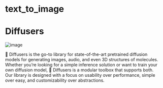 # text_to_image

# Diffusers

![image](https://github.com/pmama/Text_to_Image_Diffusers/assets/26107548/38032577-107d-4f47-aed3-824bd0084864)

🤗 Diffusers is the go-to library for state-of-the-art pretrained diffusion models for generating images, audio, and even 3D structures of molecules. Whether you’re looking for a simple inference solution or want to train your own diffusion model, 🤗 Diffusers is a modular toolbox that supports both. Our library is designed with a focus on usability over performance, simple over easy, and customizability over abstractions.
